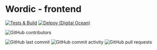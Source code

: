 # Wordic - frontend

[![Tests & Build](https://github.com/wordic-app/frontend-react/actions/workflows/tests_and_build.yml/badge.svg)](https://github.com/wordic-app/frontend-react/actions/workflows/tests_and_build.yml)
[![Delpoy (Digital Ocean)](https://github.com/wordic-app/frontend-react/actions/workflows/deploy.yml/badge.svg)](https://github.com/wordic-app/frontend-react/actions/workflows/deploy.yml)

![GitHub contributors](https://img.shields.io/github/contributors/wordic-app/frontend-react?style=plastic)

![GitHub last commit](https://img.shields.io/github/last-commit/wordic-app/frontend-react?style=plastic)
![GitHub commit activity](https://img.shields.io/github/commit-activity/m/wordic-app/frontend-react?style=plastic)
![GitHub pull requests](https://img.shields.io/github/issues-pr-raw/wordic-app/frontend-react?style=plastic)
